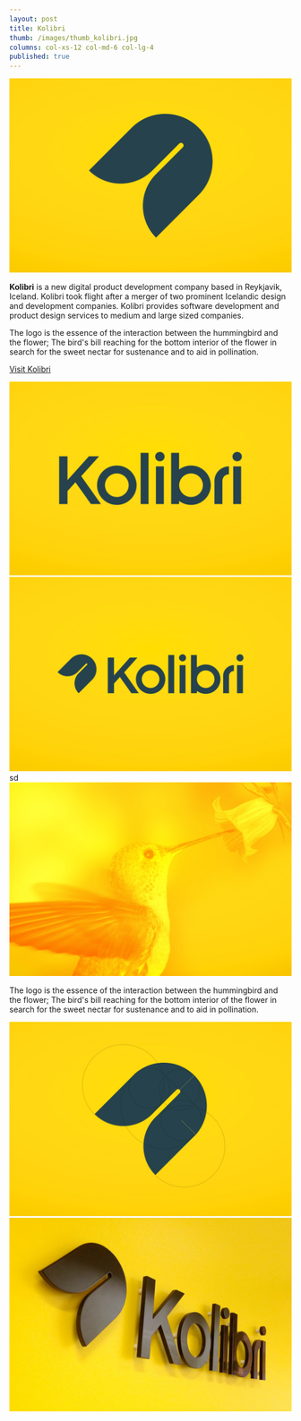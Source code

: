 ```yaml
---
layout: post
title: Kolibri
thumb: /images/thumb_kolibri.jpg
columns: col-xs-12 col-md-6 col-lg-4
published: true
---
```


<div><img src="/images/kolibri1.jpg" alt="Kolibri"></div>

**Kolibri** is a new digital product development company based in Reykjavik, Iceland. Kolibri took flight after a merger of two prominent Icelandic design and development companies. Kolibri provides software development and product design services to medium and large sized companies.

The logo is the essence of the interaction between the hummingbird and the flower; The bird's bill reaching for the bottom interior of the flower in search for the sweet nectar for sustenance and to aid in pollination.

[Visit Kolibri](http://www.kolibri.is/)

<div class="imgleft"><img src="/images/kolibri2.jpg" class="m" alt="Kolibri"></div>
<div class="imgright"><img src="/images/kolibri3.jpg" class="m" alt="Kolibri"></div>sd

<div><img src="/images/kolibri4.jpg" class="m" alt="Kolibri"></div>

The logo is the essence of the interaction between the hummingbird and the flower; The bird's bill reaching for the bottom interior of the flower in search for the sweet nectar for sustenance and to aid in pollination.

<div><img src="/images/kolibri5.jpg" class="m" alt="Kolibri"></div>
<div><img src="/images/kolibri6.jpg" class="m" alt="Kolibri"></div>
